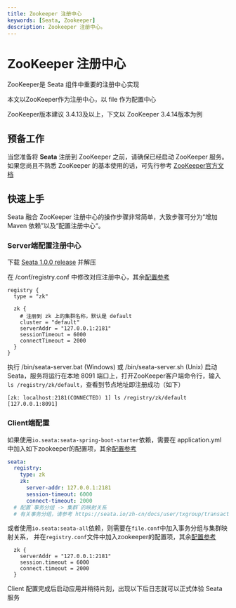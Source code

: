 ```yaml
---
title: Zookeeper 注册中心
keywords: [Seata, Zookeeper]
description: Zookeeper 注册中心。
---
```


# ZooKeeper 注册中心

ZooKeeper是 Seata 组件中重要的注册中心实现

本文以ZooKeeper作为注册中心，以 file 作为配置中心

ZooKeeper版本建议 3.4.13及以上，下文以 ZooKeeper 3.4.14版本为例

## 预备工作

当您准备将 **Seata** 注册到 ZooKeeper 之前，请确保已经启动 ZooKeeper 服务。如果您尚且不熟悉 ZooKeeper 的基本使用的话，可先行参考 [ZooKeeper官方文档](https://zookeeper.apache.org/doc/r3.4.14/index.html)



## 快速上手

Seata 融合 ZooKeeper 注册中心的操作步骤非常简单，大致步骤可分为“增加 Maven 依赖”以及“配置注册中心“。



### Server端配置注册中心

下载 [Seata 1.0.0 release](https://github.com/apache/incubator-seata/releases/tag/v1.0.0) 并解压

在 /conf/registry.conf 中修改对应注册中心，其余[配置参考](https://github.com/apache/incubator-seata/blob/develop/script/client/conf/registry.conf)

```
registry {
  type = "zk"

  zk {
    # 注册到 zk 上的集群名称，默认是 default
    cluster = "default"
    serverAddr = "127.0.0.1:2181"
    sessionTimeout = 6000
    connectTimeout = 2000
  }
}
```

执行 /bin/seata-server.bat (Windows) 或 /bin/seata-server.sh (Unix) 启动 Seata，服务将运行在本地 8091 端口上，打开ZooKeeper客户端命令行，输入` ls /registry/zk/default`，查看到节点地址即注册成功（如下）

```text
[zk: localhost:2181(CONNECTED) 1] ls /registry/zk/default
[127.0.0.1:8091]
```




### Client端配置


如果使用`io.seata:seata-spring-boot-starter`依赖，需要在 application.yml 中加入如下zookeeper的配置项，其余[配置参考](https://github.com/apache/incubator-seata/blob/1.0.0/script/client/spring/application.yml)

```yaml
seata:
  registry:
    type: zk
    zk:
      server-addr: 127.0.0.1:2181
      session-timeout: 6000
      connect-timeout: 2000
  # 配置`事务分组 -> 集群`的映射关系
  # 有关事务分组，请参考 https://seata.io/zh-cn/docs/user/txgroup/transaction-group
```

或者使用`io.seata:seata-all`依赖，则需要在`file.conf`中加入事务分组与集群映射关系， 并在`registry.conf`文件中加入zookeeper的配置项，其余[配置参考](https://github.com/apache/incubator-seata/tree/1.0.0/script/client/conf)

```
  zk {
    serverAddr = "127.0.0.1:2181"
    session.timeout = 6000
    connect.timeout = 2000
  }
```



Client 配置完成后启动应用并稍待片刻，出现以下后日志就可以正式体验 Seata 服务





